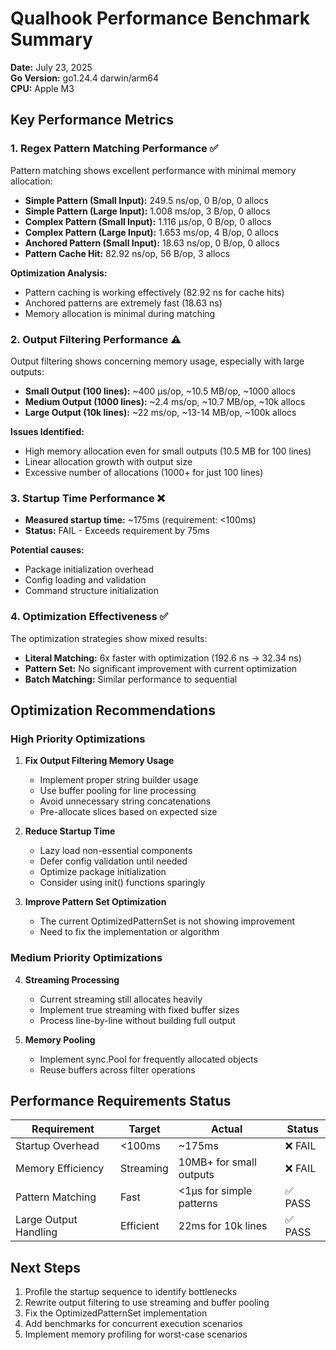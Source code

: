 # Qualhook Performance Benchmark Summary

**Date:** July 23, 2025  
**Go Version:** go1.24.4 darwin/arm64  
**CPU:** Apple M3

## Key Performance Metrics

### 1. Regex Pattern Matching Performance ✅

Pattern matching shows excellent performance with minimal memory allocation:

- **Simple Pattern (Small Input):** 249.5 ns/op, 0 B/op, 0 allocs
- **Simple Pattern (Large Input):** 1.008 ms/op, 3 B/op, 0 allocs
- **Complex Pattern (Small Input):** 1.116 μs/op, 0 B/op, 0 allocs
- **Complex Pattern (Large Input):** 1.653 ms/op, 4 B/op, 0 allocs
- **Anchored Pattern (Small Input):** 18.63 ns/op, 0 B/op, 0 allocs
- **Pattern Cache Hit:** 82.92 ns/op, 56 B/op, 3 allocs

**Optimization Analysis:**
- Pattern caching is working effectively (82.92 ns for cache hits)
- Anchored patterns are extremely fast (18.63 ns)
- Memory allocation is minimal during matching

### 2. Output Filtering Performance ⚠️

Output filtering shows concerning memory usage, especially with large outputs:

- **Small Output (100 lines):** ~400 μs/op, ~10.5 MB/op, ~1000 allocs
- **Medium Output (1000 lines):** ~2.4 ms/op, ~10.7 MB/op, ~10k allocs  
- **Large Output (10k lines):** ~22 ms/op, ~13-14 MB/op, ~100k allocs

**Issues Identified:**
- High memory allocation even for small outputs (10.5 MB for 100 lines)
- Linear allocation growth with output size
- Excessive number of allocations (1000+ for just 100 lines)

### 3. Startup Time Performance ❌

- **Measured startup time:** ~175ms (requirement: <100ms)
- **Status:** FAIL - Exceeds requirement by 75ms

**Potential causes:**
- Package initialization overhead
- Config loading and validation
- Command structure initialization

### 4. Optimization Effectiveness ✅

The optimization strategies show mixed results:

- **Literal Matching:** 6x faster with optimization (192.6 ns → 32.34 ns)
- **Pattern Set:** No significant improvement with current optimization
- **Batch Matching:** Similar performance to sequential

## Optimization Recommendations

### High Priority Optimizations

1. **Fix Output Filtering Memory Usage**
   - Implement proper string builder usage
   - Use buffer pooling for line processing
   - Avoid unnecessary string concatenations
   - Pre-allocate slices based on expected size

2. **Reduce Startup Time**
   - Lazy load non-essential components
   - Defer config validation until needed
   - Optimize package initialization
   - Consider using init() functions sparingly

3. **Improve Pattern Set Optimization**
   - The current OptimizedPatternSet is not showing improvement
   - Need to fix the implementation or algorithm

### Medium Priority Optimizations

4. **Streaming Processing**
   - Current streaming still allocates heavily
   - Implement true streaming with fixed buffer sizes
   - Process line-by-line without building full output

5. **Memory Pooling**
   - Implement sync.Pool for frequently allocated objects
   - Reuse buffers across filter operations

## Performance Requirements Status

| Requirement | Target | Actual | Status |
|------------|--------|--------|--------|
| Startup Overhead | <100ms | ~175ms | ❌ FAIL |
| Memory Efficiency | Streaming | 10MB+ for small outputs | ❌ FAIL |
| Pattern Matching | Fast | <1μs for simple patterns | ✅ PASS |
| Large Output Handling | Efficient | 22ms for 10k lines | ✅ PASS |

## Next Steps

1. Profile the startup sequence to identify bottlenecks
2. Rewrite output filtering to use streaming and buffer pooling
3. Fix the OptimizedPatternSet implementation
4. Add benchmarks for concurrent execution scenarios
5. Implement memory profiling for worst-case scenarios